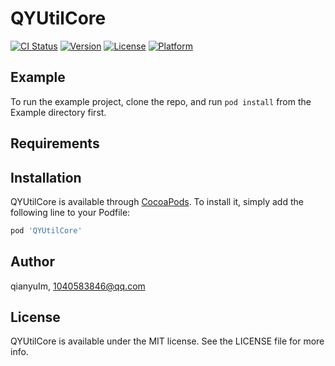 # QYUtilCore

[![CI Status](https://img.shields.io/travis/qianyuIm/QYUtilCore.svg?style=flat)](https://travis-ci.org/qianyuIm/QYUtilCore)
[![Version](https://img.shields.io/cocoapods/v/QYUtilCore.svg?style=flat)](https://cocoapods.org/pods/QYUtilCore)
[![License](https://img.shields.io/cocoapods/l/QYUtilCore.svg?style=flat)](https://cocoapods.org/pods/QYUtilCore)
[![Platform](https://img.shields.io/cocoapods/p/QYUtilCore.svg?style=flat)](https://cocoapods.org/pods/QYUtilCore)

## Example

To run the example project, clone the repo, and run `pod install` from the Example directory first.

## Requirements

## Installation

QYUtilCore is available through [CocoaPods](https://cocoapods.org). To install
it, simply add the following line to your Podfile:

```ruby
pod 'QYUtilCore'
```

## Author

qianyuIm, 1040583846@qq.com

## License

QYUtilCore is available under the MIT license. See the LICENSE file for more info.
